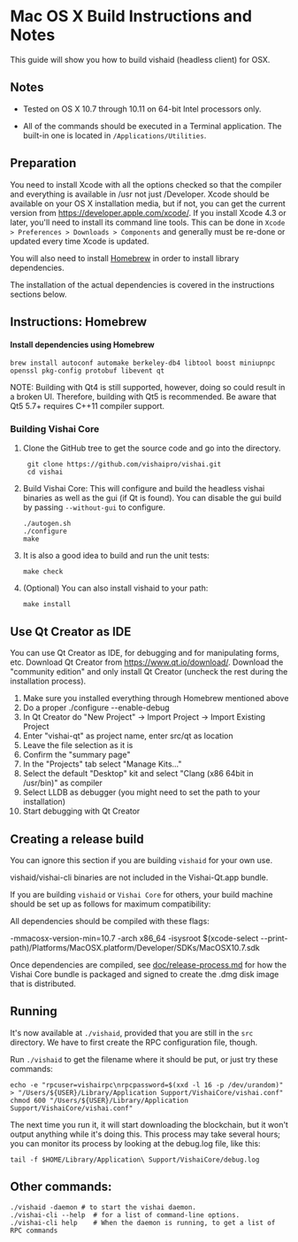 Mac OS X Build Instructions and Notes
====================================
This guide will show you how to build vishaid (headless client) for OSX.

Notes
-----

* Tested on OS X 10.7 through 10.11 on 64-bit Intel processors only.

* All of the commands should be executed in a Terminal application. The
built-in one is located in `/Applications/Utilities`.

Preparation
-----------

You need to install Xcode with all the options checked so that the compiler
and everything is available in /usr not just /Developer. Xcode should be
available on your OS X installation media, but if not, you can get the
current version from https://developer.apple.com/xcode/. If you install
Xcode 4.3 or later, you'll need to install its command line tools. This can
be done in `Xcode > Preferences > Downloads > Components` and generally must
be re-done or updated every time Xcode is updated.

You will also need to install [Homebrew](http://brew.sh) in order to install library
dependencies.

The installation of the actual dependencies is covered in the instructions
sections below.

Instructions: Homebrew
----------------------

#### Install dependencies using Homebrew

    brew install autoconf automake berkeley-db4 libtool boost miniupnpc openssl pkg-config protobuf libevent qt

NOTE: Building with Qt4 is still supported, however, doing so could result in a broken UI. Therefore, building with Qt5 is recommended. Be aware that Qt5 5.7+ requires C++11 compiler support.

### Building Vishai Core

1. Clone the GitHub tree to get the source code and go into the directory.

        git clone https://github.com/vishaipro/vishai.git
        cd vishai

2.  Build Vishai Core:
    This will configure and build the headless vishai binaries as well as the gui (if Qt is found).
    You can disable the gui build by passing `--without-gui` to configure.

        ./autogen.sh
        ./configure
        make

3.  It is also a good idea to build and run the unit tests:

        make check

4.  (Optional) You can also install vishaid to your path:

        make install

Use Qt Creator as IDE
------------------------
You can use Qt Creator as IDE, for debugging and for manipulating forms, etc.
Download Qt Creator from https://www.qt.io/download/. Download the "community edition" and only install Qt Creator (uncheck the rest during the installation process).

1. Make sure you installed everything through Homebrew mentioned above
2. Do a proper ./configure --enable-debug
3. In Qt Creator do "New Project" -> Import Project -> Import Existing Project
4. Enter "vishai-qt" as project name, enter src/qt as location
5. Leave the file selection as it is
6. Confirm the "summary page"
7. In the "Projects" tab select "Manage Kits..."
8. Select the default "Desktop" kit and select "Clang (x86 64bit in /usr/bin)" as compiler
9. Select LLDB as debugger (you might need to set the path to your installation)
10. Start debugging with Qt Creator

Creating a release build
------------------------
You can ignore this section if you are building `vishaid` for your own use.

vishaid/vishai-cli binaries are not included in the Vishai-Qt.app bundle.

If you are building `vishaid` or `Vishai Core` for others, your build machine should be set up
as follows for maximum compatibility:

All dependencies should be compiled with these flags:

 -mmacosx-version-min=10.7
 -arch x86_64
 -isysroot $(xcode-select --print-path)/Platforms/MacOSX.platform/Developer/SDKs/MacOSX10.7.sdk

Once dependencies are compiled, see [doc/release-process.md](release-process.md) for how the Vishai Core
bundle is packaged and signed to create the .dmg disk image that is distributed.

Running
-------

It's now available at `./vishaid`, provided that you are still in the `src`
directory. We have to first create the RPC configuration file, though.

Run `./vishaid` to get the filename where it should be put, or just try these
commands:

    echo -e "rpcuser=vishairpc\nrpcpassword=$(xxd -l 16 -p /dev/urandom)" > "/Users/${USER}/Library/Application Support/VishaiCore/vishai.conf"
    chmod 600 "/Users/${USER}/Library/Application Support/VishaiCore/vishai.conf"

The next time you run it, it will start downloading the blockchain, but it won't
output anything while it's doing this. This process may take several hours;
you can monitor its process by looking at the debug.log file, like this:

    tail -f $HOME/Library/Application\ Support/VishaiCore/debug.log

Other commands:
-------

    ./vishaid -daemon # to start the vishai daemon.
    ./vishai-cli --help  # for a list of command-line options.
    ./vishai-cli help    # When the daemon is running, to get a list of RPC commands

